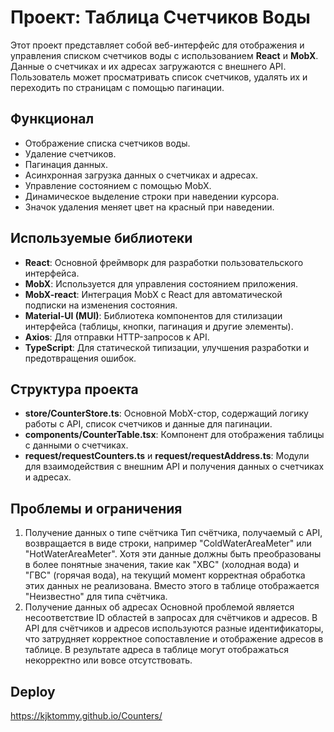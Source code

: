 # Проект: Таблица Счетчиков Воды

Этот проект представляет собой веб-интерфейс для отображения и управления списком счетчиков воды с использованием **React** и **MobX**. Данные о счетчиках и их адресах загружаются с внешнего API. Пользователь может просматривать список счетчиков, удалять их и переходить по страницам с помощью пагинации.

## Функционал

- Отображение списка счетчиков воды.
- Удаление счетчиков.
- Пагинация данных.
- Асинхронная загрузка данных о счетчиках и адресах.
- Управление состоянием с помощью MobX.
- Динамическое выделение строки при наведении курсора.
- Значок удаления меняет цвет на красный при наведении.

## Используемые библиотеки

- **React**: Основной фреймворк для разработки пользовательского интерфейса.
- **MobX**: Используется для управления состоянием приложения.
- **MobX-react**: Интеграция MobX с React для автоматической подписки на изменения состояния.
- **Material-UI (MUI)**: Библиотека компонентов для стилизации интерфейса (таблицы, кнопки, пагинация и другие элементы).
- **Axios**: Для отправки HTTP-запросов к API.
- **TypeScript**: Для статической типизации, улучшения разработки и предотвращения ошибок.

## Структура проекта

- **store/CounterStore.ts**: Основной MobX-стор, содержащий логику работы с API, список счетчиков и данные для пагинации.
- **components/CounterTable.tsx**: Компонент для отображения таблицы с данными о счетчиках.
- **request/requestCounters.ts** и **request/requestAddress.ts**: Модули для взаимодействия с внешним API и получения данных о счетчиках и адресах.
  
## Проблемы и ограничения
1. Получение данных о типе счётчика
Тип счётчика, получаемый с API, возвращается в виде строки, например "ColdWaterAreaMeter" или "HotWaterAreaMeter". Хотя эти данные должны быть преобразованы в более понятные значения, такие как "ХВС" (холодная вода) и "ГВС" (горячая вода), на текущий момент корректная обработка этих данных не реализована. Вместо этого в таблице отображается "Неизвестно" для типа счётчика.
2. Получение данных об адресах
Основной проблемой является несоответствие ID областей в запросах для счётчиков и адресов. В API для счётчиков и адресов используются разные идентификаторы, что затрудняет корректное сопоставление и отображение адресов в таблице. В результате адреса в таблице могут отображаться некорректно или вовсе отсутствовать.

## Deploy
https://kjktommy.github.io/Counters/
